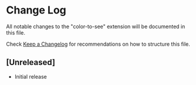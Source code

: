 # Change Log

All notable changes to the "color-to-see" extension will be documented in this file.

Check [Keep a Changelog](http://keepachangelog.com/) for recommendations on how to structure this file.

## [Unreleased]

- Initial release